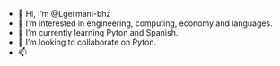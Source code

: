 - 👋 Hi, I’m @Lgermani-bhz
- 👀 I’m interested in engineering, computing, economy and languages.
- 🌱 I’m currently learning Pyton and Spanish.
- 💞️ I’m looking to collaborate on Pyton.
- 📫 

<!---
Lgermani-bhz/Lgermani-bhz is a ✨ special ✨ repository because its `README.md` (this file) appears on your GitHub profile.
You can click the Preview link to take a look at your changes.
--->
